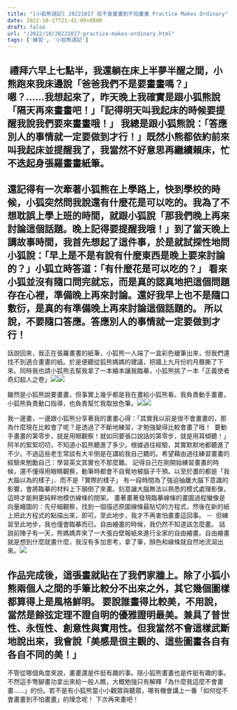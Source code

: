```yaml
---
title: "[小狐熊週記] 20221017 從不會畫畫到不怕畫畫 Practice Makes Ordinary"
date: 2022-10-17T21:41:00+0800
draft: false
url: "/2022/10/20221017-practice-makes-ordinary.html"
tags: ['練習', '小狐熊週記']
---
```


 禮拜六早上七點半，我還躺在床上半夢半醒之間，小熊跑來我床邊說「爸爸我們不是要畫畫嗎？」嗯？……我想起來了，昨天晚上我確實是跟小狐熊說「隔天再來畫畫吧！」「記得明天叫我起床的時候要提醒我說我們要來畫畫哦！」
我總是跟小狐熊說：「答應別人的事情就一定要做到才行！」既然小熊都依約前來叫我起床並提醒我了，我當然不好意思再繼續賴床，忙不迭起身張羅畫畫紙筆。
--
還記得有一次牽著小狐熊在上學路上，快到學校的時候，小狐突然問我說還有什麼花是可以吃的。我為了不想耽誤上學上班的時間，就跟小狐說「那我們晚上再來討論這個話題。晚上記得要提醒我哦！」到了當天晚上講故事時間，我首先想起了這件事，於是就試探性地問小狐說：「早上是不是有說有什麼東西是晚上要來討論的？」小狐立時答道：「有什麼花是可以吃的？」
看來小狐並沒有隨口問完就忘，而是真的認真地把這個問題存在心裡，準備晚上再來討論。還好我早上也不是隨口敷衍，是真的有準備晚上再來討論這個話題的。
所以說，不要隨口答應。答應別人的事情就一定要做到才行！
--
話說回來，我正在張羅畫畫的紙筆，小狐熊一人端了一盒彩色蠟筆出來，但我們還找不到適合畫畫的紙。於是便聽從狐熊媽媽的建議，把牆上九月份的月曆撕了下來。同時我也請小狐熊去幫我拿了一本繪本讓我臨摹，小狐熊挑了一本「正義使者 奇幻超人之卷」![](https://blogger.googleusercontent.com/img/a/AVvXsEjhdp-XxiTZSAgxzNuWC0Hq7eYnS_L1M82lZcMZFtptxXHzQThnCBcyryhu9wY3jYFeHCkTYBMkqEuoG-qMskQMn35Ogmi4juJSe2ix7M2xeWV-Q4nxeBpdeVFbhkroIugAC3qu8J5mQ20JfkKUZqokcIPTa05N3T6TV4E21Ey4nu5hBpVBztpZUV3x)![](https://blogger.googleusercontent.com/img/a/AVvXsEg3mi_wgHWjATQVlZIIwJ2Enb89riPovzExb5KSLnhxqu0Lu4M4G_8EhGnQxOhcadgMOC6Zu99Qc174LBlkSSWsqtXkQJCjiBv6eVZwrIWP44cpixRwh9HaTMyxljk3XZzf6lXBD4OYNaBE9MlMcof2j5kYJDdCk4KcB8VCdKxkfir8O3x_hBbRUsyu)


雖然是小狐熊說要畫畫，但事實上幾乎都是我在畫給小狐熊看。我負責動手畫畫，小狐熊負責動口指導，也負責幫忙我取放色筆。![](https://blogger.googleusercontent.com/img/a/AVvXsEhKliyhwVyG8vrXb3Hk6-7X-EGvlx6yLlxmLtHFcMZ3cHs9qRNY6UizEwmd6mC3D6r4DEXnQJ6kTEIIO8SkiFld2MPN3vm2Qfs57ggnU5mGAfdfMocxzOefEpoD4-kH5N_ib7t7cuSfm2c0D9NSYd7N_NNk1lWb9mS2bp-_4nHRno_vD1LNaj1VNsCR)![](https://blogger.googleusercontent.com/img/a/AVvXsEgU-5jm9mSlTr-zGkQGOMqLgWp3UsE6gCCMmXAHHPZ43XOa1Bjrsis3_N72W79ExR9f4BaHKbBD-d9YAuhW3mQDgt59Dld5vTJb1bMmvBtZtvurVJlg1rgyaeOHyb5WoztSrTWhrh_bpYNilS8eY7_SKRuiWjuANZSg89CF1gwJcAcRHdtC1Up_6jW_)

我一邊畫，一邊跟小狐熊分享著我的畫畫心得：「其實我以前是很不會畫畫的，那為什麼現在比較會了呢？是透過了不斷地練習，才勉強變得比較會畫了哦！ 
要動手畫畫的第零步，就是用眼觀察！就如同要張口說話的第零步，就是用耳傾聽！」
阿羊的絮絮叨叨，不知道小狐熊聽進了多少。根據過往經驗，其實默默地都聽進了不少。不過這些老生常談有大半倒是在講給我自己聽的。希望藉由過往練習畫畫的經驗來勉勵自己：學習英文其實也不那麼難。
記得自己在剛開始練習畫畫的時候，還不懂得用眼睛觀察，動筆時都會不自覺地被腦子干預。以至於畫的都是「我大腦以為的樣子」、而不是「實際的樣子」
有一段時間為了強迫抽離大腦下意識的影響，會將臨摹的材料上下顛倒了來畫。刻意讓大腦無法以熟悉的模式處理影像，這時才能夠更純粹地模仿線條的間架。
畫著畫著發現臨摹線條的畫圖過程蠻像是向量繪圖的：先仔細觀察，找到一個描述原圖線條最貼切的方程式，然後在新的紙上把此方程式的點描出來，即可。至此地步，我才不再害怕畫畫這回事。
-- 
但練習至此地步，我也僅會臨摹而已。自由繪畫的時候，我仍然不知道該怎麼畫。
話說前陣子有一天，熊媽媽弄來了一大張白壁報紙來進行全家的自由繪畫。自由繪畫就是想到什麼就畫什麼，我沒有多加思考，拿了筆，顏色和線條就自然地流瀉出來。![](https://blogger.googleusercontent.com/img/a/AVvXsEgpuLnoiui4_FEeZOpCQa5dhmk0320gVZ4V32_tcVz1zTV3XDXbFrXpn4K1wrqmrAwKSfxYDAiTcOC-AK9r_6IpQCOGq-fIUyxvskGnfZeIkZ57uFUDw2uF2HEsSdyiWK0xH3-YmCmOWMfDaoEsWq9ExV-jWCGB-v4DKEoERtPlTA1fCz5Yfcuua0s2)

作品完成後，這張畫就貼在了我們家牆上。除了小狐小熊兩個人之間的手筆比較分不出來之外，其它幾個圖樣都算得上是風格鮮明。
要說誰畫得比較美，不用說，當然是餘弦定理不證自明的優雅證明最美。兼具了普世性、永恆性、創意性與實用性。但我當然不會這樣武斷地說出來，我會說「美感是很主觀的、這些圖畫各自有各自不同的美！」
--
不管從哪個角度來說，畫畫還是件挺有趣的事。陪小狐熊畫畫也是件挺有趣的事。
不然這手彆腳畫功拿出來給一般人瞧，大概勉強只有解釋「為什麼我這麼不會畫畫……」的份。若不是有小狐熊當小小觀眾與聽眾，哪有機會講上一番「如何從不會畫畫到不怕畫畫」的理念呢！
下次再來畫吧！

